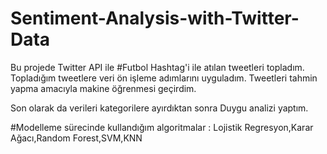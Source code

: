 # Sentiment-Analysis-with-Twitter-Data

Bu projede Twitter API ile #Futbol Hashtag'i ile atılan tweetleri topladım. Topladığım tweetlere veri ön işleme adımlarını uyguladım. Tweetleri tahmin yapma amacıyla makine öğrenmesi geçirdim.

Son olarak da verileri kategorilere ayırdıktan sonra Duygu analizi yaptım.

#Modelleme sürecinde kullandığım algoritmalar : Lojistik Regresyon,Karar Ağacı,Random Forest,SVM,KNN
